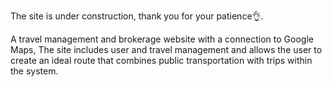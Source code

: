 The site is under construction, thank you for your patience👌.

A travel management and brokerage website with a connection to Google Maps,
The site includes user and travel management and allows the user to create an ideal route that combines public transportation with trips within the system.
